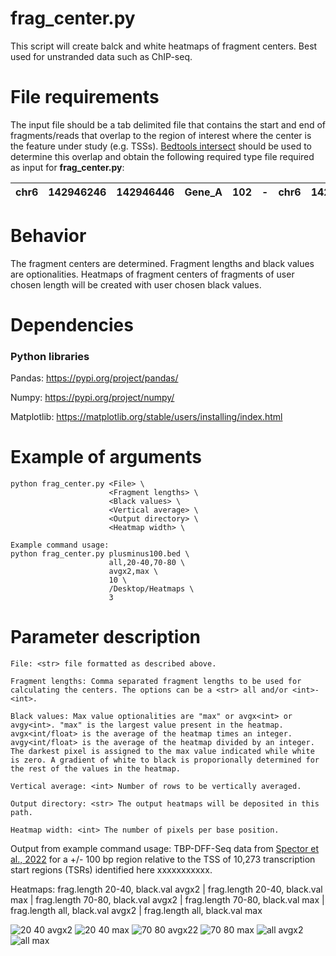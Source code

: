# frag_center.py #
This script will create balck and white heatmaps of fragment centers. Best used for unstranded data such as ChIP-seq.

# File requirements #
The input file should be a tab delimited file that contains the start and end of fragments/reads that overlap to the region of interest where the center is the feature under study (e.g. TSSs). [Bedtools intersect](https://bedtools.readthedocs.io/en/latest/content/tools/intersect.html) should be used to determine this overlap and obtain the following required type file required as input for **frag_center.py**:

| chr6 | 142946246 | 142946446 | Gene_A | 102 | - | chr6 | 142946247 | 142946248 | A00876:119:HW5F5DRXX:2:2207:29170:1157 | 255 | - |
| ---- |:---------:|:---------:|:------:|:---:|:-:|:----:|:---------:|:---------:|:--------------------------------------:|:---:|:-:|


# Behavior #
The fragment centers are determined. Fragment lengths and black values are optionalities. Heatmaps of fragment centers of fragments of user chosen length will be created with user chosen black values. 

# Dependencies #
### Python libraries ###
Pandas: https://pypi.org/project/pandas/

Numpy: https://pypi.org/project/numpy/

Matplotlib: https://matplotlib.org/stable/users/installing/index.html

# Example of arguments #
```
python frag_center.py <File> \
                      <Fragment lengths> \
                      <Black values> \
                      <Vertical average> \
                      <Output directory> \
                      <Heatmap width> \

Example command usage: 
python frag_center.py plusminus100.bed \
                      all,20-40,70-80 \
                      avgx2,max \
                      10 \
                      /Desktop/Heatmaps \
                      3

```
# Parameter description #
```
File: <str> file formatted as described above.

Fragment lengths: Comma separated fragment lengths to be used for calculating the centers. The options can be a <str> all and/or <int>-<int>.

Black values: Max value optionalities are "max" or avgx<int> or avgy<int>. "max" is the largest value present in the heatmap. avgx<int/float> is the average of the heatmap times an integer. avgy<int/float> is the average of the heatmap divided by an integer. The darkest pixel is assigned to the max value indicated while white is zero. A gradient of white to black is proporionally determined for the rest of the values in the heatmap.

Vertical average: <int> Number of rows to be vertically averaged.

Output directory: <str> The output heatmaps will be deposited in this path. 

Heatmap width: <int> The number of pixels per base position.
```
Output from example command usage: TBP-DFF-Seq data from [Spector et al., 2022](https://www.nature.com/articles/s41467-022-29739-x) for a +/- 100 bp region relative to the TSS of 10,273 transcription start regions (TSRs) identified here xxxxxxxxxxx.

Heatmaps: frag.length 20-40, black.val avgx2 | frag.length 20-40, black.val max | frag.length 70-80, black.val avgx2 | frag.length 70-80, black.val max | frag.length all, black.val avgx2 | frag.length all, black.val max 

![20 40 avgx2](https://user-images.githubusercontent.com/38702786/166954004-c60c4ae2-de57-4450-80ba-ecd488d1b0a4.png)
![20 40 max](https://user-images.githubusercontent.com/38702786/166954007-63346351-24a6-40e2-bb51-b14501cf9496.png)
![70 80 avgx22](https://user-images.githubusercontent.com/38702786/166954008-297aaf9a-f135-41b9-ae7b-8f66ca999870.png)
![70 80 max](https://user-images.githubusercontent.com/38702786/166954010-232013bb-4ecf-42ad-8fc3-8612f66e188e.png)
![all avgx2](https://user-images.githubusercontent.com/38702786/166954011-e6231345-b7be-44a3-8d29-8816aff6dab1.png)
![all max](https://user-images.githubusercontent.com/38702786/166954013-6f73ae9f-0619-4395-9719-10a500e70bef.png)
